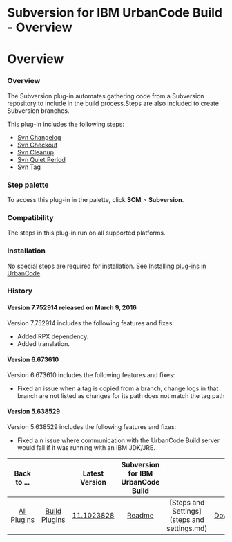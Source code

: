 
Subversion for IBM UrbanCode Build - Overview
=============================================

# Overview



### Overview




 


The Subversion plug-in automates gathering code from a Subversion repository to include in the build process.Steps are also included to create Subversion branches.


This plug-in includes the following steps:


* [Svn Changelog](#svn_changelog)
* [Svn Checkout](#svn_checkout)
* [Svn Cleanup](#svn_cleanup)
* [Svn Quiet Period](#svn_quiet_period)
* [Svn Tag](#svn_tag)



### Step palette


To access this plug-in in the palette, click **SCM** > **Subversion**.


### Compatibility


The steps in this plug-in run on all supported platforms.


### Installation


No special steps are required for installation. See [Installing plug-ins in UrbanCode](https://www.urbancode.com/resource/installing-plug-ins-in-urbancode-products/ "Installing plug-ins in UrbanCode")


### History


#### Version 7.752914 released on March 9, 2016


Version 7.752914 includes the following features and fixes:


* Added RPX dependency.
* Added translation.


#### Version 6.673610


Version 6.673610 includes the following features and fixes:


* Fixed an issue when a tag is copied from a branch, change logs in that branch are not listed as changes for its path does not match the tag path


#### Version 5.638529


Version 5.638529 includes the following features and fixes:


* Fixed a.n issue where communication with the UrbanCode Build server would fail if it was running with an IBM JDK/JRE.


|Back to ...||Latest Version|Subversion for IBM UrbanCode Build |||
| :---: | :---: | :---: | :---: | :---: | :---: |
|[All Plugins](../../index.md)|[Build Plugins](../README.md)|[11.1023828](https://raw.githubusercontent.com/UrbanCode/IBM-UCB-PLUGINS/main/files/Subversion/Subversion-11.1023828.zip)|[Readme](README.md)|[Steps and Settings](steps and settings.md)|[Downloads](downloads.md)|
